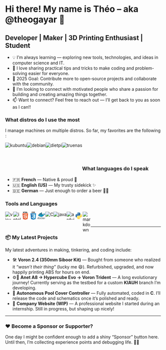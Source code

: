 <!-- ![banner](https://user-images.githubusercontent.com/bannerlink.png) -->
# Hi there! My name is Théo – aka @theogayar 👋

## Developer | Maker | 3D Printing Enthusiast | Student

- 💡 I’m always learning — exploring new tools, technologies, and ideas in computer science and IT.
- 🧠 I love sharing practical tips and tricks to make coding and problem-solving easier for everyone.
- 🎯 2025 Goal: Contribute more to open-source projects and collaborate with the community.
- 🚀 I’m looking to connect with motivated people who share a passion for building and creating amazing things together.
- 📫 Want to connect? Feel free to reach out — I’ll get back to you as soon as I can!!

<!-- ### Connect with me: mail or other to add in the future -->

### What distros do I use the most 

I manage machines on multiple distros. So far, my favorites are the following :

<a href="https://kubuntu.org/" target="_blank" rel="nofollow noopener noreferrer"><img src="https://res.cloudinary.com/canonical/image/fetch/f_svg,q_auto,fl_sanitize,w_968/https%3A%2F%2Fassets.ubuntu.com%2Fv1%2Fd92401b4-kubuntu-logo.svg" alt="kubuntu" align="left" width="70" height="70"/> </a>

<a href="https://https://www.debian.org" target="_blank" rel="nofollow noopener noreferrer"><img src="https://www.debian.org/logos/hexagonal.png" alt="debian" align="left" height="75"/> </a>

<a href="https://dietpi.com/" target="_blank" rel="nofollow noopener noreferrer"><img src="https://dietpi.com/images/dietpi-logo_inverted_1080x1080.png" alt="dietpi" align="left" height="75"/> </a>

<a href="https://www.truenas.com/" target="_blank" rel="nofollow noopener noreferrer"><img src="https://avatars.githubusercontent.com/u/53482242?s=280&v=4" alt="truenas" align="left" height="75"/> </a>


<br />
<br />
<br />

### What languages do I speak

- 🇫🇷 **French** — Native & proud 🥖  
- 🇺🇸 **English (US)** — My trusty sidekick ✨  
- 🇩🇪 **German** — Just enough to order a beer 🍺😄

### Tools and Languages

<a href="https://code.visualstudio.com/" target="_blank" rel="nofollow noopener noreferrer"><img src="https://upload.wikimedia.org/wikipedia/commons/thumb/9/9a/Visual_Studio_Code_1.35_icon.svg/512px-Visual_Studio_Code_1.35_icon.svg.png" alt="visual-studio-code" align="left" width="26" height="26"/> </a>

<a href="https://www.jetbrains.com/idea/" target="_blank" rel="nofollow noopener noreferrer"><img src="https://upload.wikimedia.org/wikipedia/commons/thumb/9/9c/IntelliJ_IDEA_Icon.svg/2048px-IntelliJ_IDEA_Icon.svg.png" alt="intellij-idea" align="left" width="26" height="26"/> </a>

<a href="https://www.w3.org/html/" target="_blank" rel="nofollow noopener noreferrer"> <img src="https://raw.githubusercontent.com/devicons/devicon/master/icons/html5/html5-original-wordmark.svg" alt="html5" align="left" width="26" height="26"/> </a>

<a href="https://www.w3schools.com/css/" target="_blank" rel="nofollow noopener noreferrer"> <img src="https://raw.githubusercontent.com/devicons/devicon/master/icons/css3/css3-original-wordmark.svg" alt="css3" align="left" width="26" height="26"/>

<!-- <a href="https://www.sqlite.org/" target="_blank" rel="nofollow noopener noreferrer"> <img src="https://www.vectorlogo.zone/logos/sqlite/sqlite-icon.svg" alt="sqlite" align="left" width="26" height="26"/> </a> -->

<!-- <a href="https://www.mysql.com/" target="_blank" rel="nofollow noopener noreferrer"> <img src="https://raw.githubusercontent.com/devicons/devicon/master/icons/mysql/mysql-original-wordmark.svg" alt="mysql" align="left" width="26" height="26"/> </a> -->

<!-- <a href="https://www.php.net" target="_blank" rel="nofollow noopener noreferrer"> <img src="https://raw.githubusercontent.com/devicons/devicon/master/icons/php/php-original.svg" alt="php" align="left" width="26" height="26"/> </a> -->

<a href="https://www.docker.com/" target="_blank" rel="nofollow noopener noreferrer"> <img src="https://raw.githubusercontent.com/devicons/devicon/master/icons/docker/docker-original-wordmark.svg" alt="docker" align="left" width="26" height="26"/> </a>

<a href="https://www.learn-c.org/" target="_blank" rel="nofollow noopener noreferrer"><img src="https://upload.wikimedia.org/wikipedia/commons/thumb/1/18/C_Programming_Language.svg/926px-C_Programming_Language.svg.png" alt="C" align="left" height="26"/> </a>

<a href="https://www.java.com/en/" target="_blank" rel="nofollow noopener noreferrer"><img src="https://upload.wikimedia.org/wikipedia/en/thumb/3/30/Java_programming_language_logo.svg/656px-Java_programming_language_logo.svg.png" alt="java" align="left" height="26"/> </a>

<a href="https://www.arduino.cc/" target="_blank" rel="nofollow noopener noreferrer"><img src="https://cdn.worldvectorlogo.com/logos/arduino-1.svg" alt="arduino" align="left" width="26" height="26"/> </a>

<a href="https://www.python.org" target="_blank" rel="nofollow noopener noreferrer"> <img src="https://raw.githubusercontent.com/devicons/devicon/master/icons/python/python-original.svg" alt="python" align="left" width="26" height="26"/> </a>

<a href="https://commonmark.org/" target="_blank" rel="nofollow noopener noreferrer"> <img src="https://upload.wikimedia.org/wikipedia/commons/thumb/e/ee/Markdown-blue-solid.svg/2560px-Markdown-blue-solid.svg.png" alt="markdown" align="left" width="26"/> </a>

<br />
<br />

---

### 📦 My Latest Projects

My latest adventures in making, tinkering, and coding include:

- 🛠️ **Voron 2.4 (350mm Siboor Kit)** — Bought from someone who realized it *“wasn’t their thing”* (lucky me 😄). Refurbished, upgraded, and now happily printing ABS for hours on end.  
- ⚙️🔩 **Anet A8 → Hypercube Evo → Voron Trident** — A long evolutionary journey! Currently serving as the testbed for a custom **KIAUH** branch I’m developing.
- 🌊 **Autonomous Pool Cover Controller** — Fully automated, coded in **C**. I’ll release the code and schematics once it’s polished and ready.  
- 🧱 **Company Website (WIP)** — A professional website I started during an internship. Still in progress, but shaping up nicely!

---

### ❤️ Become a Sponsor or Supporter?

One day I might be confident enough to add a shiny “Sponsor” button here. Until then, I’m collecting experience points and debugging life. 🧠💡
